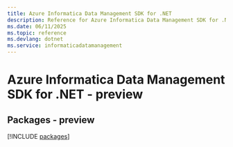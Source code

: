 ```yaml
---
title: Azure Informatica Data Management SDK for .NET
description: Reference for Azure Informatica Data Management SDK for .NET
ms.date: 06/11/2025
ms.topic: reference
ms.devlang: dotnet
ms.service: informaticadatamanagement
---
```

# Azure Informatica Data Management SDK for .NET - preview
## Packages - preview
[!INCLUDE [packages](informatica-data-management-index.md)]